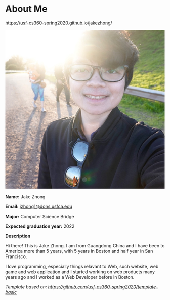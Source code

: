 # About Me

<https://usf-cs360-spring2020.github.io/jakezhong/>

![Profile Image](profile.jpg)

**Name:** Jake Zhong

**Email:** <jzhong1@dons.usfca.edu>

**Major:** Computer Science Bridge

**Expected graduation year:** 2022


**Description**

Hi there! This is Jake Zhong. I am from Guangdong China and I have been to America more than 5 years, with 5 years in Boston and half year in San Francisco.

I love programming, especially things relavant to Web, such website, web game and web application and I started working on web products many years ago and I worked as a Web Developer before in Boston.

*Template based on: <https://github.com/usf-cs360-spring2020/template-basic>*
